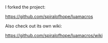 I forked the project:

https://github.com/spiralofhope/luamacros

Also check out its own wiki:

https://github.com/spiralofhope/luamacros/wiki
